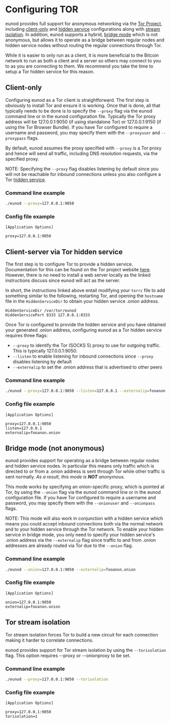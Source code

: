 # Configuring TOR

eunod provides full support for anonymous networking via the
[Tor Project](https://www.torproject.org/), including [client-only](#Client)
and [hidden service](#HiddenService) configurations along with
[stream isolation](#TorStreamIsolation).  In addition, eunod supports a hybrid,
[bridge mode](#Bridge) which is not anonymous, but allows it to operate as a
bridge between regular nodes and hidden service nodes without routing the
regular connections through Tor.

While it is easier to only run as a client, it is more beneficial to the Bitcoin
network to run as both a client and a server so others may connect to you to as
you are connecting to them.  We recommend you take the time to setup a Tor
hidden service for this reason.

## Client-only

Configuring eunod as a Tor client is straightforward.  The first step is
obviously to install Tor and ensure it is working. Once that is done, all that
typically needs to be done is to specify the `--proxy` flag via the eunod command
line or in the eunod configuration file.  Typically the Tor proxy address will be
127.0.0.1:9050 (if using standalone Tor) or 127.0.0.1:9150 (if using the Tor
Browser Bundle).  If you have Tor configured to require a username and password,
you may specify them with the `--proxyuser` and `--proxypass` flags.

By default, eunod assumes the proxy specified with `--proxy` is a Tor proxy and
hence will send all traffic, including DNS resolution requests, via the
specified proxy.

NOTE: Specifying the `--proxy` flag disables listening by default since you will
not be reachable for inbound connections unless you also configure a Tor
[hidden service](#HiddenService).

### Command line example

```bash
./eunod --proxy=127.0.0.1:9050
```

### Config file example

```text
[Application Options]

proxy=127.0.0.1:9050
```

## Client-server via Tor hidden service

The first step is to configure Tor to provide a hidden service.  Documentation
for this can be found on the Tor project website
[here](https://www.torproject.org/docs/tor-hidden-service.html.en).  However,
there is no need to install a web server locally as the linked instructions
discuss since eunod will act as the server.

In short, the instructions linked above entail modifying your `torrc` file to
add something similar to the following, restarting Tor, and opening the
`hostname` file in the `HiddenServiceDir` to obtain your hidden service .onion
address.

```text
HiddenServiceDir /var/tor/eunod
HiddenServicePort 8333 127.0.0.1:8333
```

Once Tor is configured to provide the hidden service and you have obtained your
generated .onion address, configuring eunod as a Tor hidden service requires
three flags:

* `--proxy` to identify the Tor (SOCKS 5) proxy to use for outgoing traffic.
  This is typically 127.0.0.1:9050.
* `--listen` to enable listening for inbound connections since `--proxy`
  disables listening by default
* `--externalip` to set the .onion address that is advertised to other peers

### Command line example

```bash
./eunod --proxy=127.0.0.1:9050 --listen=127.0.0.1 --externalip=fooanon.onion
```

### Config file example

```text
[Application Options]

proxy=127.0.0.1:9050
listen=127.0.0.1
externalip=fooanon.onion
```

## Bridge mode (not anonymous)

eunod provides support for operating as a bridge between regular nodes and hidden
service nodes.  In particular this means only traffic which is directed to or
from a .onion address is sent through Tor while other traffic is sent normally.
_As a result, this mode is **NOT** anonymous._

This mode works by specifying an onion-specific proxy, which is pointed at Tor,
by using the `--onion` flag via the eunod command line or in the eunod
configuration file.  If you have Tor configured to require a username and
password, you may specify them with the `--onionuser` and `--onionpass` flags.

NOTE: This mode will also work in conjunction with a hidden service which means
you could accept inbound connections both via the normal network and to your
hidden service through the Tor network.  To enable your hidden service in bridge
mode, you only need to specify your hidden service's .onion address via the
`--externalip` flag since traffic to and from .onion addresses are already
routed via Tor due to the `--onion` flag.

### Command line example

```bash
./eunod --onion=127.0.0.1:9050 --externalip=fooanon.onion
```

### Config file example

```text
[Application Options]

onion=127.0.0.1:9050
externalip=fooanon.onion
```

## Tor stream isolation

Tor stream isolation forces Tor to build a new circuit for each connection
making it harder to correlate connections.

eunod provides support for Tor stream isolation by using the `--torisolation`
flag.  This option requires --proxy or --onionproxy to be set.

### Command line example

```bash
./eunod --proxy=127.0.0.1:9050 --torisolation
```

### Config file example

```text
[Application Options]

proxy=127.0.0.1:9050
torisolation=1
```
